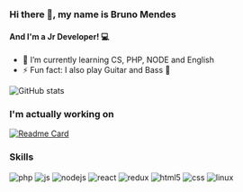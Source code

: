 ### Hi there 👋, my name is Bruno Mendes
#### And I'm a Jr Developer! :computer:

- 🌱 I’m currently learning CS, PHP, NODE and English 
- ⚡ Fun fact: I also play Guitar and Bass :guitar: 

![GitHub stats](https://github-readme-stats.vercel.app/api?username=Bruends&theme=gotham&show_icons=true)

###  I'm actually working on
[![Readme Card](https://github-readme-stats.vercel.app/api/pin/?username=bruends&repo=courses-php-api&theme=gotham)](https://github.com/bruends/courses-php-api)

### Skills

<div style="display: inline_block">
  <img align="center" alt="php" src="https://img.shields.io/badge/PHP-777BB4?style=for-the-badge&logo=php&logoColor=white" />
  <img align="center" alt="js" src="https://img.shields.io/badge/JavaScript-F7DF1E?style=for-the-badge&logo=javascript&logoColor=black" />
  <img align="center" alt="nodejs" src="https://img.shields.io/badge/Node.js-43853D?style=for-the-badge&logo=node.js&logoColor=white" />
  <img align="center" alt="react" src="https://img.shields.io/badge/React-20232A?style=for-the-badge&logo=react&logoColor=61DAFB" />
  <img align="center" alt="redux" src="https://img.shields.io/badge/Redux-593D88?style=for-the-badge&logo=redux&logoColor=white" />
  
  <img align="center" alt="html5" src="https://img.shields.io/badge/HTML5-E34F26?style=for-the-badge&logo=html5&logoColor=white" />
  <img align="center" alt="css" src="https://img.shields.io/badge/CSS3-1572B6?style=for-the-badge&logo=css3&logoColor=white" />  
  <img align="center" alt="linux" src="https://img.shields.io/badge/Linux_Mint-87CF3E?style=for-the-badge&logo=linux-mint&logoColor=white">
  
</div><br/>


